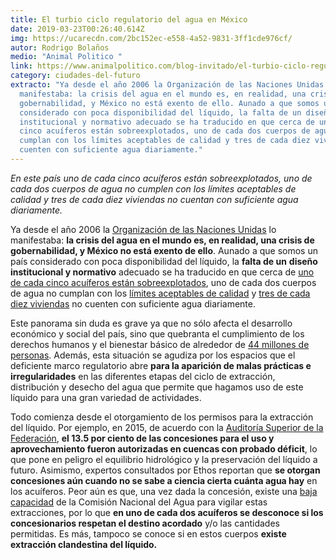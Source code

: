 ```yaml
---
title: El turbio ciclo regulatorio del agua en México
date: 2019-03-23T00:26:40.614Z
img: https://ucarecdn.com/2bc152ec-e558-4a52-9831-3ff1cde976cf/
autor: Rodrigo Bolaños
medio: "Animal Politico "
link: https://www.animalpolitico.com/blog-invitado/el-turbio-ciclo-regulatorio-del-agua-en-mexico/
category: ciudades-del-futuro
extracto: "Ya desde el año 2006 la Organización de las Naciones Unidas lo
  manifestaba: la crisis del agua en el mundo es, en realidad, una crisis de
  gobernabilidad, y México no está exento de ello. Aunado a que somos un país
  considerado con poca disponibilidad del líquido, la falta de un diseño
  institucional y normativo adecuado se ha traducido en que cerca de uno de cada
  cinco acuíferos están sobreexplotados, uno de cada dos cuerpos de agua no
  cumplan con los límites aceptables de calidad y tres de cada diez viviendas no
  cuenten con suficiente agua diariamente."
---
```

*En este país uno de cada cinco acuíferos están sobreexplotados, uno de cada dos cuerpos de agua no cumplen con los límites aceptables de calidad y tres de cada diez viviendas no cuentan con suficiente agua diariamente.*

Ya desde el año 2006 la [Organización de las Naciones Unidas](http://portal.unesco.org/en/ev.php-URL_ID=32057&URL_DO=DO_TOPIC&URL_SECTION=201.html) lo manifestaba: **la crisis del agua en el mundo es, en realidad, una crisis de gobernabilidad, y México no está exento de ello**. Aunado a que somos un país considerado con poca disponibilidad del líquido, la **falta de un** **diseño institucional y normativo** adecuado se ha traducido en que cerca de [uno de cada cinco acuíferos están sobreexplotado](https://files.conagua.gob.mx/conagua/publicaciones/Publicaciones/EAM2018.pdf)[s](https://files.conagua.gob.mx/conagua/publicaciones/Publicaciones/EAM2018.pdf), uno de cada dos cuerpos de agua no cumplan con los [límites aceptables de calidad](https://www.gob.mx/conagua/articulos/calidad-del-agua?idiom=es) y [tres de cada diez viviendas](https://bit.ly/2VVBSkv) no cuenten con suficiente agua diariamente.

Este panorama sin duda es grave ya que no sólo afecta el desarrollo económico y social del país, sino que quebranta el cumplimiento de los derechos humanos y el bienestar básico de alrededor de [44 millones de personas](https://agua.org.mx/inegi-asegura-que-44-millones-de-mexicanos-se-encuentran-sin-agua-en-sus-hogares-el-sol-de-mexico/). Además, esta situación se agudiza por los espacios que el deficiente marco regulatorio abre **para la aparición de malas prácticas e irregularidades** en las diferentes etapas del ciclo de extracción, distribución y desecho del agua que permite que hagamos uso de este líquido para una gran variedad de actividades.

Todo comienza desde el otorgamiento de los permisos para la extracción del líquido. Por ejemplo, en 2015, de acuerdo con la [Auditoría Superior de la Federación](https://www.asf.gob.mx/Trans/Informes/IR2015i/Documentos/Auditorias/2015_0458_a.pdf), **el 13.5 por ciento de las concesiones para el uso y aprovechamiento fueron autorizadas en cuencas con probado déficit**, lo que pone en peligro el equilibrio hidrológico y la preservación del líquido a futuro. Asimismo, expertos consultados por Ethos reportan que **se otorgan concesiones aún cuando no se sabe a ciencia cierta cuánta agua hay** en los acuíferos. Peor aún es que, una vez dada la concesión, existe una [baja capacidad](https://www.asf.gob.mx/Trans/Informes/IR2016i/Documentos/Auditorias/2016_0415_a.pdf) de la Comisión Nacional del Agua para vigilar estas extracciones, por lo que **en uno de cada dos acuíferos se desconoce si los concesionarios respetan el destino acordado** y/o las cantidades permitidas. Es más, tampoco se conoce si en estos cuerpos **existe extracción clandestina del líquido.**